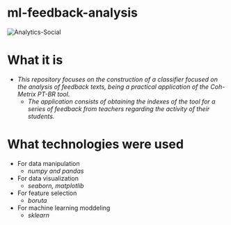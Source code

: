 # ml-feedback-analysis

![Analytics-Social](https://user-images.githubusercontent.com/72039442/204232131-fb238e0c-2f3e-44f8-a406-5542ccb5d91f.jpg)

# What it is
- *This repository focuses on the construction of a classifier focused on the analysis of feedback texts, being a practical application of the Coh-Metrix PT-BR tool.*
  - *The application consists of obtaining the indexes of the tool for a series of feedback from teachers regarding the activity of their students.*
  
 # What technologies were used
  - For data manipulation
    - *numpy and pandas*
  - For data visualization
    - *seaborn, matplotlib*
  - For feature selection
    - *boruta*
  - For machine learning moddeling
    - *sklearn*
